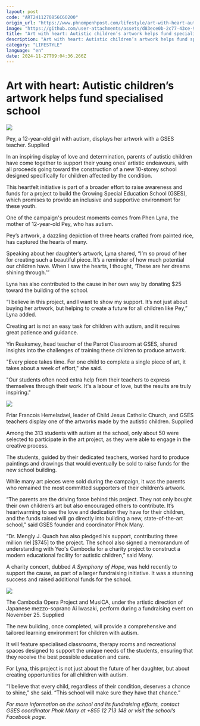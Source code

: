 ```yaml
---
layout: post
code: "ART2411270856C6O200"
origin_url: "https://www.phnompenhpost.com/lifestyle/art-with-heart-autistic-children-s-artwork-helps-fund-specialised-school"
image: "https://github.com/user-attachments/assets/d83ece0b-2c77-43ce-9287-9951c76b4430"
title: "Art with heart: Autistic children’s artwork helps fund specialised school"
description: "​​Art with heart: Autistic children’s artwork helps fund specialised school​"
category: "LIFESTYLE"
language: "en"
date: 2024-11-27T09:04:36.266Z
---
```


# Art with heart: Autistic children’s artwork helps fund specialised school

![](https://github.com/user-attachments/assets/df287b12-0583-407f-9552-cbfc9f242874)

Pey, a 12-year-old girl with autism, displays her artwork with a GSES teacher. Supplied

In an inspiring display of love and determination, parents of autistic children have come together to support their young ones’ artistic endeavours, with all proceeds going toward the construction of a new 10-storey school designed specifically for children affected by the condition. 

This heartfelt initiative is part of a broader effort to raise awareness and funds for a project to build the Growing Special Education School (GSES), which promises to provide an inclusive and supportive environment for these youth.

One of the campaign's proudest moments comes from Phen Lyna, the mother of 12-year-old Pey, who has autism.

Pey’s artwork, a dazzling depiction of three hearts crafted from painted rice, has captured the hearts of many. 

Speaking about her daughter’s artwork, Lyna shared, “I’m so proud of her for creating such a beautiful piece. It’s a reminder of how much potential our children have. When I saw the hearts, I thought, ‘These are her dreams shining through.’”

Lyna has also contributed to the cause in her own way by donating $25 toward the building of the school. 

“I believe in this project, and I want to show my support. It’s not just about buying her artwork, but helping to create a future for all children like Pey,” Lyna added.

Creating art is not an easy task for children with autism, and it requires great patience and guidance. 

Yin Reaksmey, head teacher of the Parrot Classroom at GSES, shared insights into the challenges of training these children to produce artwork. 

"Every piece takes time. For one child to complete a single piece of art, it takes about a week of effort," she said. 

"Our students often need extra help from their teachers to express themselves through their work. It's a labour of love, but the results are truly inspiring."

![](https://github.com/user-attachments/assets/89ce7f97-ab8f-46bc-9848-11a77d7a48fa)

Friar Francois Hemelsdael, leader of Child Jesus Catholic Church, and GSES teachers display one of the artworks made by the autistic children. Supplied

Among the 313 students with autism at the school, only about 50 were selected to participate in the art project, as they were able to engage in the creative process. 

The students, guided by their dedicated teachers, worked hard to produce paintings and drawings that would eventually be sold to raise funds for the new school building.

While many art pieces were sold during the campaign, it was the parents who remained the most committed supporters of their children’s artwork. 

“The parents are the driving force behind this project. They not only bought their own children’s art but also encouraged others to contribute. It’s heartwarming to see the love and dedication they have for their children, and the funds raised will go directly into building a new, state-of-the-art school,” said GSES founder and coordinator Phok Many.

“Dr. Mengly J. Quach has also pledged his support, contributing three million riel \[$745\] to the project. The school also signed a memorandum of understanding with Yeo's Cambodia for a charity project to construct a modern educational facility for autistic children,” said Many.

A charity concert, dubbed _A Symphony of Hope_, was held recently to support the cause, as part of a larger fundraising initiative. It was a stunning success and raised additional funds for the school. 

![](https://github.com/user-attachments/assets/8ebe6097-3afa-428e-8147-25f0d00d1d3b)

The Cambodia Opera Project and MusiCA, under the artistic direction of Japanese mezzo-soprano Ai Iwasaki, perform during a fundraising event on November 25. Supplied

The new building, once completed, will provide a comprehensive and tailored learning environment for children with autism. 

It will feature specialised classrooms, therapy rooms and recreational spaces designed to support the unique needs of the students, ensuring that they receive the best possible education and care.

For Lyna, this project is not just about the future of her daughter, but about creating opportunities for all children with autism. 

“I believe that every child, regardless of their condition, deserves a chance to shine,” she said. “This school will make sure they have that chance.”

_For more information on the school and its fundraising efforts, contact GSES coordinator Phok Many at +855 12 713 148 or visit the school’s Facebook page._